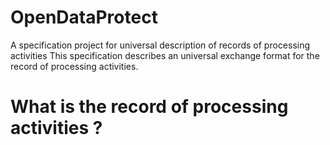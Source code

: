 # OpenDataProtect

A specification project for universal description of records of processing activities
This specification describes an universal exchange format for the record of processing activities.

# What is the record of processing activities ?